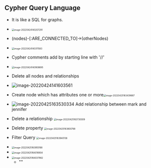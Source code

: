 ## Cypher Query Language

* It is like a SQL for graphs.

* <img src="C:\Users\mrtkr\AppData\Roaming\Typora\typora-user-images\image-20220424140207291.png" alt="image-20220424140207291" style="zoom:50%;" />

* (nodes)-[:ARE_CONNECTED_TO]->(otherNodes)

* <img src="C:\Users\mrtkr\AppData\Roaming\Typora\typora-user-images\image-20220424140311583.png" alt="image-20220424140311583" style="zoom: 50%;" />

* Cypher comments add by starting line with '//'

* <img src="C:\Users\mrtkr\AppData\Roaming\Typora\typora-user-images\image-20220424140908695.png" alt="image-20220424140908695" style="zoom:50%;" />

* Delete all nodes and relationships

* ![image-20220424141603561](C:\Users\mrtkr\AppData\Roaming\Typora\typora-user-images\image-20220424141603561.png)

  

* Create node which has attributes one or more<img src="C:\Users\mrtkr\AppData\Roaming\Typora\typora-user-images\image-20220425163439687.png" alt="image-20220425163439687" style="zoom:50%;" />
* ![image-20220425163530334](C:\Users\mrtkr\AppData\Roaming\Typora\typora-user-images\image-20220425163530334.png) Add relationship between mark and jennifer 
* Delete a relationship <img src="C:\Users\mrtkr\AppData\Roaming\Typora\typora-user-images\image-20220425163730009.png" alt="image-20220425163730009" style="zoom:50%;" />
* Delete property <img src="C:\Users\mrtkr\AppData\Roaming\Typora\typora-user-images\image-20220425163800768.png" alt="image-20220425163800768" style="zoom:50%;" />
* Filter Query <img src="C:\Users\mrtkr\AppData\Roaming\Typora\typora-user-images\image-20220425163940136.png" alt="image-20220425163940136" style="zoom:50%;" />
* <img src="C:\Users\mrtkr\AppData\Roaming\Typora\typora-user-images\image-20220425163955168.png" alt="image-20220425163955168" style="zoom: 50%;" />
* <img src="C:\Users\mrtkr\AppData\Roaming\Typora\typora-user-images\image-20220425164016904.png" alt="image-20220425164016904" style="zoom:50%;" />
* <img src="C:\Users\mrtkr\AppData\Roaming\Typora\typora-user-images\image-20220425164037862.png" alt="image-20220425164037862" style="zoom:50%;" />

  * ""
